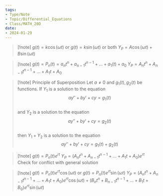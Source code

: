 ```yaml
---
tags:
- Type/Note
- Topic/Differential_Equations
- Class/MATH_20D
date:
- 2024-01-29
---
```


> [!note] $g(t)=k\cos(\omega t)\text{ or }g(t)=k\sin(\omega t)\text{ or both}$
> $Y_{P}=A\cos(\omega t)+B\sin(\omega t)$  

> [!note] $g(t)=P_{n}(t)=a_{n}t^n+a_{n-1}t^{n-1}+\dots+a_{1}(t)+a_{0}$
> $Y_{P}=A_{n}t^n+A_{n-1}t^{n-1}+\dots+A_{1}t+A_{0}$  

> [!note] Principle of Superposition
> Let $a\neq 0$ and $g_{1}(t),g_{2}(t)$ be functions. If $Y_{1}$ is a solution to the equation  
> $$ay''+by'+cy=g_{1}(t)$$  
> and $Y_{2}$ is a solution to the equation  
> $$ay''+by'+cy=g_{2}(t)$$  
> then $Y_{1}+Y_{2}$ is a solution to the equation  
> $$ay''+by'+cy=g_{1}(t)+g_{2}(t)$$  

> [!note] $g(t)=P_{n}(t)e^{rt}$
> $Y_{P}=(A_{n}t^n+A_{n-1}t^{n-1}+\dots+A_{1}t+A_{0})e^{rt}$  
> Check for conflict with general solution  

> [!note] $g(t)=P_{n}(t)e^{rt}\cos(\omega t)\text{ or }g(t)=P_{n}(t)e^{rt}\sin(\omega t)$
> $Y_{P}=(A_{n}t^n+A_{n-1}t^{n-1}+\dots+A_{1}t+A_{0})e^{rt}\cos(\omega t)+(B_{n}t^n+B_{n-1}t^{n-1}+\dots+B_{1}t+B_{0})e^{rt}\sin(\omega t)$  
